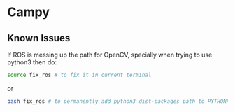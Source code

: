 # Campy

## Known Issues
If ROS is messing up the path for OpenCV, specially when trying to use python3 then do:

```bash
source fix_ros # to fix it in current terminal
```

or

```bash
bash fix_ros # to permanently add python3 dist-packages path to PYTHONPATH at boot
```
